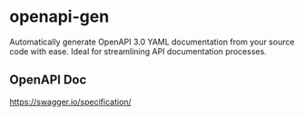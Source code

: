 # openapi-gen
Automatically generate OpenAPI 3.0 YAML documentation from your source code with ease. Ideal for streamlining API documentation processes.

## OpenAPI Doc
https://swagger.io/specification/